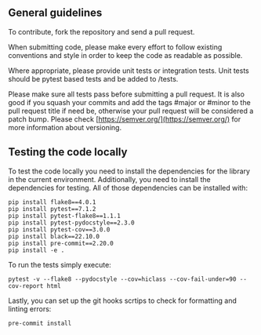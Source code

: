 ## General guidelines

To contribute, fork the repository and send a pull request.

When submitting code, please make every effort to follow existing conventions and style in order to keep the code as readable as possible.

Where appropriate, please provide unit tests or integration tests. Unit tests should be pytest based tests and be added to <project>/tests.

Please make sure all tests pass before submitting a pull request. It is also good if you squash your commits and add the tags #major or #minor to the pull request title if need be, otherwise your pull request will be considered a patch bump. Please check [https://semver.org/](https://semver.org/) for more information about versioning.

## Testing the code locally

To test the code locally you need to install the dependencies for the library in the current environment. Additionally, you need to install the dependencies for testing. All of those dependencies can be installed with:

```
pip install flake8==4.0.1
pip install pytest==7.1.2
pip install pytest-flake8==1.1.1
pip install pytest-pydocstyle==2.3.0
pip install pytest-cov==3.0.0
pip install black==22.10.0
pip install pre-commit==2.20.0
pip install -e .
```

To run the tests simply execute:

```
pytest -v --flake8 --pydocstyle --cov=hiclass --cov-fail-under=90 --cov-report html
```

Lastly, you can set up the git hooks scrtips to check for formatting and linting errors:

```
pre-commit install
```

